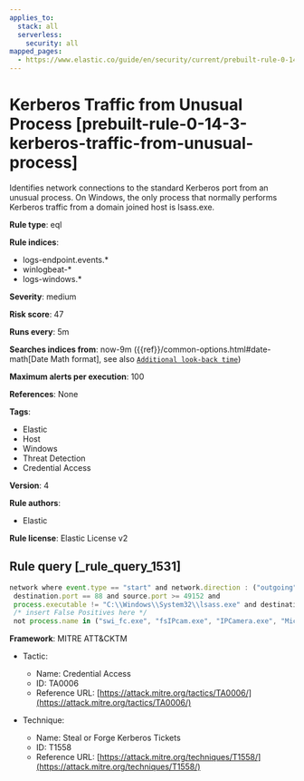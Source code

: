 ```yaml
---
applies_to:
  stack: all
  serverless:
    security: all
mapped_pages:
  - https://www.elastic.co/guide/en/security/current/prebuilt-rule-0-14-3-kerberos-traffic-from-unusual-process.html
---
```


# Kerberos Traffic from Unusual Process [prebuilt-rule-0-14-3-kerberos-traffic-from-unusual-process]

Identifies network connections to the standard Kerberos port from an unusual process. On Windows, the only process that normally performs Kerberos traffic from a domain joined host is lsass.exe.

**Rule type**: eql

**Rule indices**:

* logs-endpoint.events.*
* winlogbeat-*
* logs-windows.*

**Severity**: medium

**Risk score**: 47

**Runs every**: 5m

**Searches indices from**: now-9m ({{ref}}/common-options.html#date-math[Date Math format], see also [`Additional look-back time`](docs-content://solutions/security/detect-and-alert/create-detection-rule.md#rule-schedule))

**Maximum alerts per execution**: 100

**References**: None

**Tags**:

* Elastic
* Host
* Windows
* Threat Detection
* Credential Access

**Version**: 4

**Rule authors**:

* Elastic

**Rule license**: Elastic License v2

## Rule query [_rule_query_1531]

```js
network where event.type == "start" and network.direction : ("outgoing", "egress") and
 destination.port == 88 and source.port >= 49152 and
 process.executable != "C:\\Windows\\System32\\lsass.exe" and destination.address !="127.0.0.1" and destination.address !="::1" and
 /* insert False Positives here */
 not process.name in ("swi_fc.exe", "fsIPcam.exe", "IPCamera.exe", "MicrosoftEdgeCP.exe", "MicrosoftEdge.exe", "iexplore.exe", "chrome.exe", "msedge.exe", "opera.exe", "firefox.exe")
```

**Framework**: MITRE ATT&CKTM

* Tactic:

    * Name: Credential Access
    * ID: TA0006
    * Reference URL: [https://attack.mitre.org/tactics/TA0006/](https://attack.mitre.org/tactics/TA0006/)

* Technique:

    * Name: Steal or Forge Kerberos Tickets
    * ID: T1558
    * Reference URL: [https://attack.mitre.org/techniques/T1558/](https://attack.mitre.org/techniques/T1558/)



